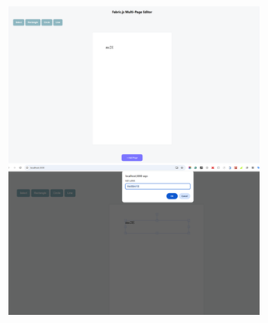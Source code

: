 
![image_alt](https://github.com/atiqumaster/web-editor/blob/38e30cae52daf7d401bd2f39de8be0ba64192219/canvas-pic.png)
![image_alt](https://github.com/atiqumaster/web-editor/blob/85d63a0d4b136afe42dc7db4045767b033beddee/web-editior-fraction.png)
